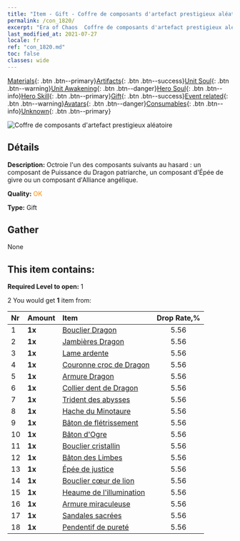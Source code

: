 ```yaml
---
title: "Item - Gift - Coffre de composants d'artefact prestigieux aléatoire"
permalink: /con_1820/
excerpt: "Era of Chaos  Coffre de composants d'artefact prestigieux aléatoire"
last_modified_at: 2021-07-27
locale: fr
ref: "con_1820.md"
toc: false
classes: wide
---
```

 [Materials](/ItemsFR/){: .btn .btn--primary}[Artifacts](/ItemsFR/Artifacts/){: .btn .btn--success}[Unit Soul](/ItemsFR/UnitSoul/){: .btn .btn--warning}[Unit Awakening](/ItemsFR/UnitAwakening/){: .btn .btn--danger}[Hero Soul](/ItemsFR/HeroSoul/){: .btn .btn--info}[Hero Skill](/ItemsFR/HeroSkill/){: .btn .btn--primary}[Gift](/ItemsFR/Gift/){: .btn .btn--success}[Event related](/ItemsFR/Events/){: .btn .btn--warning}[Avatars](/ItemsFR/Avatars/){: .btn .btn--danger}[Consumables](/ItemsFR/Consumables/){: .btn .btn--info}[Unknown](/ItemsFR/Unknown/){: .btn .btn--primary}

 ![Coffre de composants d'artefact prestigieux aléatoire](/images/t/i_907046.png)

## Détails
 **Description:** Octroie l'un des composants suivants au hasard : un composant de Puissance du Dragon patriarche, un composant d'Épée de givre ou un composant d'Alliance angélique.

 **Quality:** <span style="color: #FF8C00">OK</span>

 **Type:** Gift

## Gather

  None

## This item contains:

 **Required Level to open:** 1

 2 You would get **1** item  from:

  | Nr | Amount |     Item    | Drop Rate,% |
  |:---|:-------|:------------|:---------:|
  | 1 |  **1x** | [Bouclier Dragon](/ItemsFR/art_144/) | 5.56 | 
  | 2 |  **1x** | [Jambières Dragon](/ItemsFR/art_145/) | 5.56 | 
  | 3 |  **1x** | [Lame ardente](/ItemsFR/art_146/) | 5.56 | 
  | 4 |  **1x** | [Couronne croc de Dragon](/ItemsFR/art_147/) | 5.56 | 
  | 5 |  **1x** | [Armure Dragon](/ItemsFR/art_148/) | 5.56 | 
  | 6 |  **1x** | [Collier dent de Dragon](/ItemsFR/art_149/) | 5.56 | 
  | 7 |  **1x** | [Trident des abysses](/ItemsFR/art_160/) | 5.56 | 
  | 8 |  **1x** | [Hache du Minotaure](/ItemsFR/art_161/) | 5.56 | 
  | 9 |  **1x** | [Bâton de flétrissement](/ItemsFR/art_162/) | 5.56 | 
  | 10 |  **1x** | [Bâton d'Ogre](/ItemsFR/art_163/) | 5.56 | 
  | 11 |  **1x** | [Bouclier cristallin](/ItemsFR/art_164/) | 5.56 | 
  | 12 |  **1x** | [Bâton des Limbes](/ItemsFR/art_165/) | 5.56 | 
  | 13 |  **1x** | [Épée de justice](/ItemsFR/art_150/) | 5.56 | 
  | 14 |  **1x** | [Bouclier cœur de lion](/ItemsFR/art_151/) | 5.56 | 
  | 15 |  **1x** | [Heaume de l'illumination](/ItemsFR/art_152/) | 5.56 | 
  | 16 |  **1x** | [Armure miraculeuse](/ItemsFR/art_153/) | 5.56 | 
  | 17 |  **1x** | [Sandales sacrées](/ItemsFR/art_154/) | 5.56 | 
  | 18 |  **1x** | [Pendentif de pureté](/ItemsFR/art_155/) | 5.56 | 
